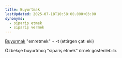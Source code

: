 ```yaml
---
title: Buyurtmak
lastUpdated: 2025-07-18T10:58:00.000+03:00
synonyms:
  - sipariş etmek
  - sipariş vermek
---
```

[Buyurmak](/sozluk/buyurmak) "emretmek" + -t (ettirgen çatı eki)


Özbekçe buyurtmoq "sipariş etmek" örnek gösterilebilir.
